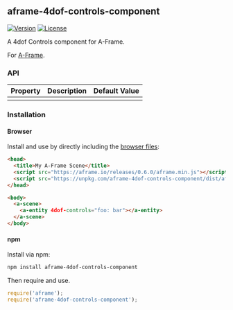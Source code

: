 ## aframe-4dof-controls-component

[![Version](http://img.shields.io/npm/v/aframe-4dof-controls-component.svg?style=flat-square)](https://npmjs.org/package/aframe-4dof-controls-component)
[![License](http://img.shields.io/npm/l/aframe-4dof-controls-component.svg?style=flat-square)](https://npmjs.org/package/aframe-4dof-controls-component)

A 4dof Controls component for A-Frame.

For [A-Frame](https://aframe.io).

### API

| Property | Description | Default Value |
| -------- | ----------- | ------------- |
|          |             |               |

### Installation

#### Browser

Install and use by directly including the [browser files](dist):

```html
<head>
  <title>My A-Frame Scene</title>
  <script src="https://aframe.io/releases/0.6.0/aframe.min.js"></script>
  <script src="https://unpkg.com/aframe-4dof-controls-component/dist/aframe-4dof-controls-component.min.js"></script>
</head>

<body>
  <a-scene>
    <a-entity 4dof-controls="foo: bar"></a-entity>
  </a-scene>
</body>
```

<!-- If component is accepted to the Registry, uncomment this. -->
<!--
Or with [angle](https://npmjs.com/package/angle/), you can install the proper
version of the component straight into your HTML file, respective to your
version of A-Frame:

```sh
angle install aframe-4dof-controls-component
```
-->

#### npm

Install via npm:

```bash
npm install aframe-4dof-controls-component
```

Then require and use.

```js
require('aframe');
require('aframe-4dof-controls-component');
```
